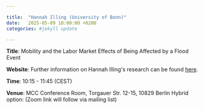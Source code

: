 ```yaml
---

title:  "Hannah Illing (University of Bonn)"
date:   2025-05-09 10:00:00 +0200
categories: #jekyll update

---
```


**Title**: Mobility and the Labor Market Effects of Being
Affected by a Flood Event

**Website**: Further information on Hannah Illing's research can be found [here](https://www.hannahilling.eu/#research).

**Time**: 10:15 - 11:45  (CEST)

**Venue**: MCC Conference Room,
Torgauer Str. 12-15, 10829 Berlin
Hybrid option:
(Zoom link will follow via mailing list)

